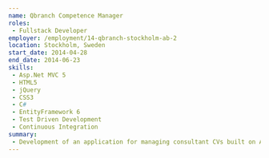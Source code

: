 ```yaml
---
name: Qbranch Competence Manager
roles: 
 - Fullstack Developer
employer: /employment/14-qbranch-stockholm-ab-2
location: Stockholm, Sweden
start_date: 2014-04-28
end_date: 2014-06-23
skills:
 - Asp.Net MVC 5
 - HTML5
 - jQuery
 - CSS3
 - C#
 - EntityFramework 6
 - Test Driven Development
 - Continuous Integration
summary:
 - Development of an application for managing consultant CVs built on Asp.Net MVC and hosted on Windows Azure.
---
```

